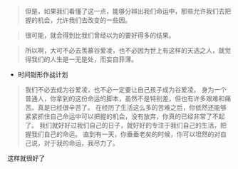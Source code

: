 
> 但是，如果我们看懂了这一点，能够分辨出我们命运中，那些允许我们去把握的机会，允许我们去改变的一些因。

> 很可能，就会得到比我们曾经以为的要好得多的结果。

> 所以啊，大可不必去羡慕谷爱凌，也不必因为世上有这样的天选之人，就觉得我们的人生是一无是处，而妄自菲薄。

- 时间钳形作战计划

> 我们不必去成为谷爱凌，也不必一定要让自己孩子成为谷爱凌。
> 身为一个普通人，你拿到的这份命运的脚本，虽然不是特别差，但也有许多艰难和痛苦。真是已经很辛苦了。
> 在经历了生活这么多的苦难之后，你依然还能够紧紧抓住自己命运中可以把握的机会，没有放弃，你真的已经非常了不起了。
> 我们就好好过我们自己的日子，就好好的专注于我们自己的生活，把握我们自己的命运。
> 直到有一天，你垂垂老矣的时候，你可以坦然的对自己说，对于我的命运，我尽力了。

这样就很好了